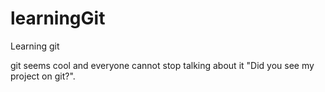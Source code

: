 # learningGit
Learning git

git seems cool and everyone cannot stop talking about it "Did you see my project on git?".
